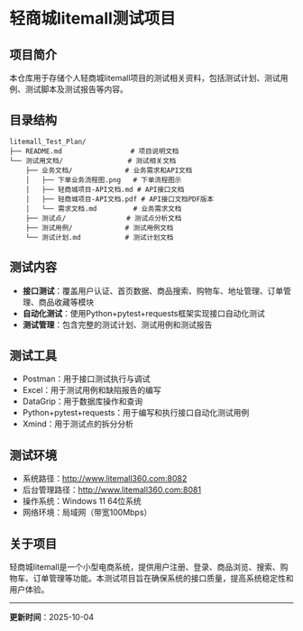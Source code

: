 # 轻商城litemall测试项目

## 项目简介
本仓库用于存储个人轻商城litemall项目的测试相关资料，包括测试计划、测试用例、测试脚本及测试报告等内容。

## 目录结构
```
litemall_Test_Plan/
├── README.md                 # 项目说明文档
└── 测试用文档/                # 测试相关文档
    ├── 业务文档/             # 业务需求和API文档
    │   ├── 下单业务流程图.png   # 下单流程图示
    │   ├── 轻商城项目-API文档.md # API接口文档
    │   ├── 轻商城项目-API文档.pdf # API接口文档PDF版本
    │   └── 需求文档.md         # 业务需求文档
    ├── 测试点/               # 测试点分析文档
    ├── 测试用例/             # 测试用例文档
    └── 测试计划.md           # 测试计划文档
```

## 测试内容
- **接口测试**：覆盖用户认证、首页数据、商品搜索、购物车、地址管理、订单管理、商品收藏等模块
- **自动化测试**：使用Python+pytest+requests框架实现接口自动化测试
- **测试管理**：包含完整的测试计划、测试用例和测试报告

## 测试工具
- Postman：用于接口测试执行与调试
- Excel：用于测试用例和缺陷报告的编写
- DataGrip：用于数据库操作和查询
- Python+pytest+requests：用于编写和执行接口自动化测试用例
- Xmind：用于测试点的拆分分析

## 测试环境
- 系统路径：http://www.litemall360.com:8082
- 后台管理路径：http://www.litemall360.com:8081
- 操作系统：Windows 11 64位系统
- 网络环境：局域网（带宽100Mbps）

## 关于项目
轻商城litemall是一个小型电商系统，提供用户注册、登录、商品浏览、搜索、购物车、订单管理等功能。本测试项目旨在确保系统的接口质量，提高系统稳定性和用户体验。

---
**更新时间**：2025-10-04
